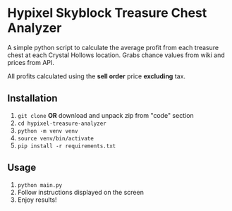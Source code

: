 # Hypixel Skyblock Treasure Chest Analyzer
A simple python script to calculate the average profit from each treasure chest at each Crystal Hollows location. Grabs chance values from wiki and prices from API.

All profits calculated using the **sell order** price **excluding** tax.

## Installation
1. `git clone` **OR** download and unpack zip from "code" section
2. `cd hypixel-treasure-analyzer`
3. `python -m venv venv`
4. `source venv/bin/activate`
5. `pip install -r requirements.txt`

## Usage
1. `python main.py`
2. Follow instructions displayed on the screen
3. Enjoy results!
